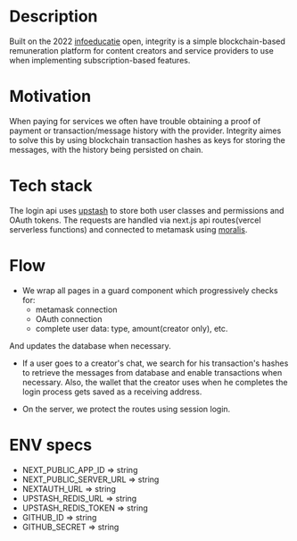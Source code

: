 # Description
Built on the 2022 [infoeducatie](https://infoeducatie.ro/) open, integrity is a simple blockchain-based remuneration platform for content creators and service providers to use when implementing subscription-based features. 

# Motivation
When paying for services we often have trouble obtaining a proof of payment or transaction/message history with the provider. Integrity aimes to solve this by using blockchain transaction hashes as keys for storing the messages, with the history being persisted on chain.

# Tech stack
The login api uses [upstash](https://upstash.com/) to store both user classes and permissions and OAuth tokens. The requests are handled via next.js api routes(vercel serverless functions) and connected to metamask using [moralis](https://moralis.io/).

# Flow
- We wrap all pages in a guard component which progressively checks for:
  - metamask connection
  - OAuth connection
  - complete user data: type, amount(creator only), etc.
  
And updates the database when necessary.

- If a user goes to a creator's chat, we search for his transaction's hashes to retrieve the messages from database and enable transactions when necessary. Also, the wallet that the creator uses when he completes the login process gets saved as a receiving address.

- On the server, we protect the routes using session login.

# ENV specs

- NEXT_PUBLIC_APP_ID => string
- NEXT_PUBLIC_SERVER_URL => string
- NEXTAUTH_URL => string
- UPSTASH_REDIS_URL => string
- UPSTASH_REDIS_TOKEN => string
- GITHUB_ID => string
- GITHUB_SECRET => string
